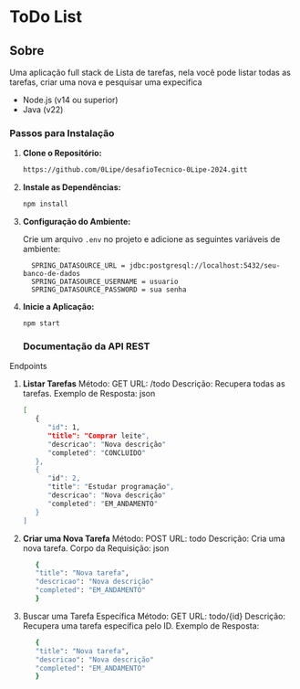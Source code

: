 # ToDo List

## Sobre

Uma aplicação full stack de Lista de tarefas, nela você pode listar todas as tarefas, criar uma nova e pesquisar uma expecifica

- Node.js (v14 ou superior)
- Java (v22)

### Passos para Instalação

1. **Clone o Repositório:**

   ```bash
   https://github.com/0Lipe/desafioTecnico-0Lipe-2024.gitt
   ```


2. **Instale as Dependências:**

   ```bash
   npm install
   ```

3. **Configuração do Ambiente:**

   Crie um arquivo `.env` no projeto e adicione as seguintes variáveis de ambiente:

   ```dotenv
     SPRING_DATASOURCE_URL = jdbc:postgresql://localhost:5432/seu-banco-de-dados
     SPRING_DATASOURCE_USERNAME = usuario
     SPRING_DATASOURCE_PASSWORD = sua senha
   ```

4. **Inicie a Aplicação:**

   ```
   npm start
   ```



   ### Documentação da API REST

Endpoints

1. **Listar Tarefas**
   Método: GET
   URL: /todo
   Descrição: Recupera todas as tarefas.
   Exemplo de Resposta:
   json
   ```bash
   [
      {
         "id": 1,
         "title": "Comprar leite",
         "descricao": "Nova descrição"
         "completed": "CONCLUIDO"
      },
      {
         "id": 2,
         "title": "Estudar programação",
         "descricao": "Nova descrição"
         "completed": "EM_ANDAMENTO"
      }
   ]
   ```
2. **Criar uma Nova Tarefa**
   Método: POST
   URL: todo
   Descrição: Cria uma nova tarefa.
   Corpo da Requisição:
   json

   ```bash
      {
      "title": "Nova tarefa",
      "descricao": "Nova descrição"
      "completed": "EM_ANDAMENTO"
      }
   ```

3. Buscar uma Tarefa Específica
   Método: GET
   URL: todo/{id}
   Descrição: Recupera uma tarefa específica pelo ID.
   Exemplo de Resposta:
   ```bash
      {
      "title": "Nova tarefa",
      "descricao": "Nova descrição"
      "completed": "EM_ANDAMENTO"
      }
   ```

